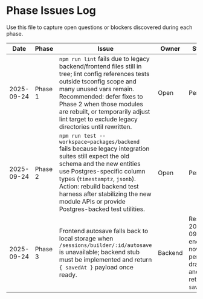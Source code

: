 # Phase Issues Log

Use this file to capture open questions or blockers discovered during each phase.

| Date | Phase | Issue | Owner | Status |
| --- | --- | --- | --- | --- |
| 2025-09-24 | Phase 1 | `npm run lint` fails due to legacy backend/frontend files still in tree; lint config references tests outside tsconfig scope and many unused vars remain. Recommended: defer fixes to Phase 2 when those modules are rebuilt, or temporarily adjust lint target to exclude legacy directories until rewritten. | Open | Pending |
| 2025-09-24 | Phase 2 | `npm run test --workspace=packages/backend` fails because legacy integration suites still expect the old schema and the new entities use Postgres-specific column types (`timestamptz`, `jsonb`). Action: rebuild backend test harness after stabilizing the new module APIs or provide Postgres-backed test utilities. | Open | Pending |
| 2025-09-24 | Phase 3 | Frontend autosave falls back to local storage when `/sessions/builder/:id/autosave` is unavailable; backend stub must be implemented and return `{ savedAt }` payload once ready. | Backend | Resolved 2025-09-26 – endpoint now persists drafts and returns `savedAt`. |

